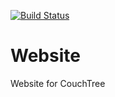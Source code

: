 [![Build Status](https://travis-ci.org/couchtree/Website.svg?branch=master)](https://travis-ci.org/couchtree/Website)

# Website

Website for CouchTree
